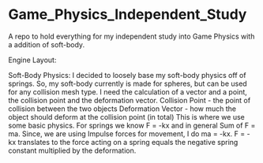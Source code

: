 # Game_Physics_Independent_Study
A repo to hold everything for my independent study into Game Physics with a addition of soft-body.

Engine Layout:


Soft-Body Physics:
I decided to loosely base my soft-body physics off of springs.
So, my soft-body currently is made for spheres, but can be used for any collision mesh type. I need the calculation of a vector and a point, the collision point and the deformation vector. 
Collision Point - the point of collision between the two objects
Deformation Vector - how much the object should deform at the collision point (in total)
  This is where we use some basic physics. For springs we know F = -kx and in general Sum of F = ma.
  Since, we are using Impulse forces for movement, I do ma = -kx.
  F = -kx translates to the force acting on a spring equals the negative spring constant multiplied by the deformation.
